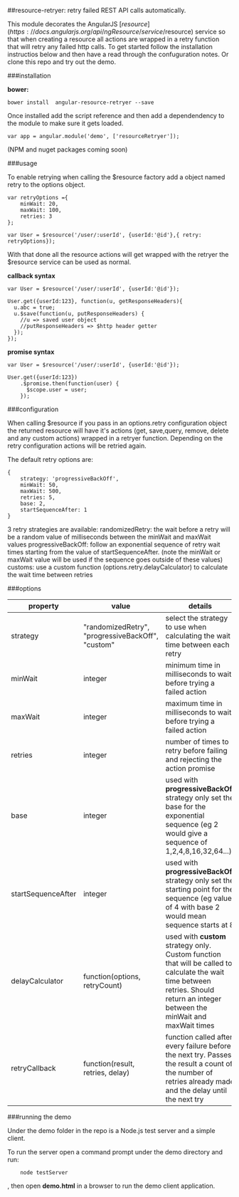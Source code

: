 ##resource-retryer: retry failed REST API calls automatically.

This module decorates the AngularJS [$resource](https://docs.angularjs.org/api/ngResource/service/$resource) service so that when creating a resource all actions are wrapped in a retry function that will retry any failed http calls. To get started follow the installation instructios below and then have a read through the confuguration notes. Or clone this repo and try out the demo.

###installation

**bower:** 
```
bower install  angular-resource-retryer --save
```

Once installed add the script reference and then add a dependendency to the module to make sure it gets loaded.
 
```
var app = angular.module('demo', ['resourceRetryer']);
``` 

(NPM and nuget packages coming soon)

###usage

To enable retrying when calling the $resource factory add a object named retry to the options object.

```
var retryOptions ={
	minWait: 20,
    maxWait: 100,
    retries: 3
};

var User = $resource('/user/:userId', {userId:'@id'},{ retry: retryOptions});
```

With that done all the resource actions will get wrapped with the retryer the $resource service can be used as normal.

**callback syntax**

```
var User = $resource('/user/:userId', {userId:'@id'});

User.get({userId:123}, function(u, getResponseHeaders){
  u.abc = true;
  u.$save(function(u, putResponseHeaders) {
    //u => saved user object
    //putResponseHeaders => $http header getter
  });
});
```

**promise syntax**

```
var User = $resource('/user/:userId', {userId:'@id'});

User.get({userId:123})
    .$promise.then(function(user) {
      $scope.user = user;
    });
```

###configuration

When calling $resource if you pass in an options.retry configuration object the returned resource will have it's actions (get, save,query, remove, delete and any custom actions) wrapped in a retryer function.
Depending on the retry configuration actions will be retried again.

The default retry options are:

```
{
	strategy: 'progressiveBackOff',
	minWait: 50,
	maxWait: 500,
	retries: 5,
	base: 2,
	startSequenceAfter: 1                                
}
```

3 retry strategies are available:
randomizedRetry: the wait before a retry will be a random value of milliseconds between the minWait and maxWait values
progressiveBackOff: follow an exponential sequence of retry wait times starting from the value of startSequenceAfter. (note the minWait or maxWait value will be used if the sequence goes outside of these values)
customs: use a custom function (options.retry.delayCalculator) to calculate the wait time between retries

###options

|	property 	| 	value	 | 	details	|
|---------------|------------|-------------
|	strategy	|	"randomizedRetry", "progressiveBackOff", "custom"	| select the strategy to use when calculating the wait time between each retry	|
|	minWait	|	integer	| minimum time in milliseconds to wait before trying a failed action	|	
|	maxWait	|	integer	| maximum time in milliseconds to wait before trying a failed action	|
|	retries	|	integer	| number of times to retry before failing and rejecting the action promise	|
|	base	|	integer	|	used with **progressiveBackOff** strategy only set the base for the exponential sequence (eg 2 would give a sequence of 1,2,4,8,16,32,64...)	|
|	startSequenceAfter	|	integer	|	used with **progressiveBackOff** strategy only set the starting point for the sequence (eg value of 4 with base 2 would mean sequence starts at 8	|
|	delayCalculator	| function(options, retryCount)	|	used with **custom** strategy only. Custom function that will be called to calculate the wait time between retries. Should return an integer between the minWait and maxWait times	|
|	retryCallback	| function(result, retries, delay) | function called after every failure before the next try. Passes the result a count of the number of retries already made and the delay until the next try	|
    		
###running the demo

Under the demo folder in the repo is a Node.js test server and a simple client. 

To run the server open a command prompt under the demo directory and run:

```
	node testServer
```

, then open **demo.html** in a browser to run the demo client application.
